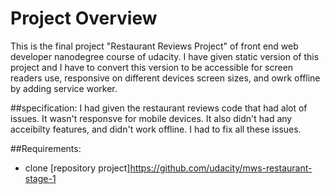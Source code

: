 # Project Overview
This is the final project "Restaurant Reviews Project" of front end web developer nanodegree course of udacity. I have given static version of this project and I have to convert this version to be accessible for screen readers use, responsive on different devices screen sizes, and owrk offline by adding service worker.  


##specification:
I had given the restaurant reviews code that had alot of issues. It wasn't responsve for mobile devices.  It also didn't had any acceibilty features, and didn't work offline. I had to fix all these issues.   

##Requirements:
* clone [repository project]https://github.com/udacity/mws-restaurant-stage-1



